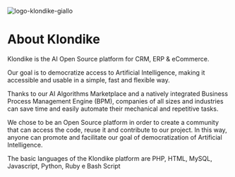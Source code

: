 ![logo-klondike-giallo](https://www.klondike.ai/wp-content/uploads/2021/03/cropped-logo_klondike_500.png)

# About Klondike
Klondike is the AI Open Source platform for CRM, ERP & eCommerce. 

Our goal is to democratize access to Artificial Intelligence, making it accessible and usable in a simple, fast and flexible way.

Thanks to our AI Algorithms Marketplace and a natively integrated Business Process Management Engine (BPM), companies of all sizes and industries can save time and easily automate their mechanical and repetitive tasks.

We chose to be an Open Source platform in order to create a community that can access the code, reuse it and contribute to our project. In this way, anyone can promote and facilitate our goal of democratization of Artificial Intelligence.

The basic languages of the Klondike platform are PHP, HTML, MySQL, Javascript, Python, Ruby e Bash Script
